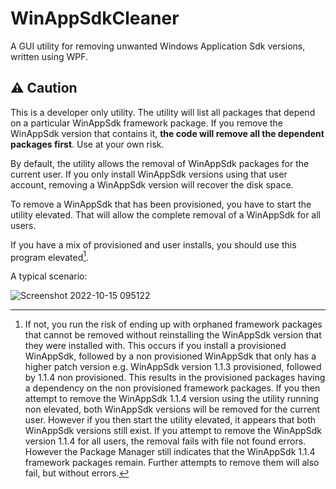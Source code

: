 # WinAppSdkCleaner
 A GUI utility for removing unwanted Windows Application Sdk versions, written using WPF.
 
## :warning: Caution
 
 This is a developer only utility. The utility will list all packages that depend on a particular WinAppSdk framework package. If you remove the WinAppSdk version that contains it, **the code will remove all the dependent packages first**. Use at your own risk.

 By default, the utility allows the removal of WinAppSdk packages for the current user. If you only install WinAppSdk versions using that user account, removing a WinAppSdk version will recover the disk space.
 
 To remove a WinAppSdk that has been provisioned, you have to start the utility elevated. That will allow the complete removal of a WinAppSdk for all users.
 
 If you have a mix of provisioned and user installs, you should use this program elevated[^1].

 
 A typical scenario:
 
![Screenshot 2022-10-15 095122](https://user-images.githubusercontent.com/28826959/195978170-9390ae44-96a9-470b-9ba0-44c4c47ccf74.png)

[^1]:If not, you run the risk of ending up with orphaned framework packages that cannot be removed without reinstalling the WinAppSdk version that they were installed with. This occurs if you install a provisioned WinAppSdk, followed by a non provisioned WinAppSdk that only has a higher patch version e.g. WinAppSdk version 1.1.3 provisioned, followed by 1.1.4 non provisioned. This results in the provisioned packages having a dependency on the non provisioned framework packages. If you then attempt to remove the WinAppSdk 1.1.4 version using the utility running non elevated, both WinAppSdk versions will be removed for the current user. However if you then start the utility elevated, it appears that both WinAppSdk versions still exist. If you attempt to remove the WinAppSdk version 1.1.4 for all users, the removal fails with file not found errors. However the Package Manager still indicates that the WinAppSdk 1.1.4 framework packages remain. Further attempts to remove them will also fail, but without errors.
